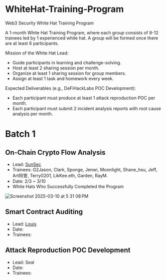 # WhiteHat-Training-Program
Web3 Security White Hat Training Program

A 1-month White Hat Training Program, where each group consists of 8-12 trainees led by 1 experienced white hat. A group will be formed once there are at least 6 participants.

Mission of the White Hat Lead:
 - Guide participants in learning and challenge-solving.
 - Host at least 2 sharing session per month.
 - Organize at least 1 sharing session for group members.
 - Assign at least 1 task and homework every week.

Expected Deliverables (e.g., DeFiHackLabs POC Development):
 - Each participant must produce at least 1 attack reproduction POC per month.
 - Each participant must submit 2 incident analysis reports with root cause analysis per month.

# Batch 1 
## On-Chain Crypto Flow Analysis
 - Lead: [SunSec](https://x.com/1nf0s3cpt)
 - Trainees: G2Jason, Clark, Sponge, Jenwi, Moonlight, Shane_hsu, Jeff, Art阿曾, Terry0201, LikKee.eth, Garden, RayM.
 - Date: 2/3 ~ 3/10
- White Hats Who Successfully Completed the Program

![Screenshot 2025-03-10 at 5 31 08 PM](https://github.com/user-attachments/assets/1d021368-0b96-4508-b43d-1bd44e3aae3b)

  
 ## Smart Contract Auditing
 - Lead: [Louis](https://x.com/0xlouistsai)
 - Date:
 - Trainees:
   
## Attack Reproduction POC Development
 - Lead: Seal
 - Date:
 - Trainees:
   
